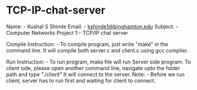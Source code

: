 # TCP-IP-chat-server

Name: - Kushal S Shinde
Email: - kshinde1@binghamton.edu
Subject: - Computer Networks
Project 1:- TCP/IP chat server


Compile Instruction: - 
To compile program, just write "make" in the command line.
It will compile both server.c and client.c using gcc complier.


Run Instruction: - 
To run program, make file will run Server side program.
To client side, please open another command line, navigate upto the folder path and type "./client" 
It will connect to the server.
Note: - Before we run client, server has to run first and waiting for client to connect.


